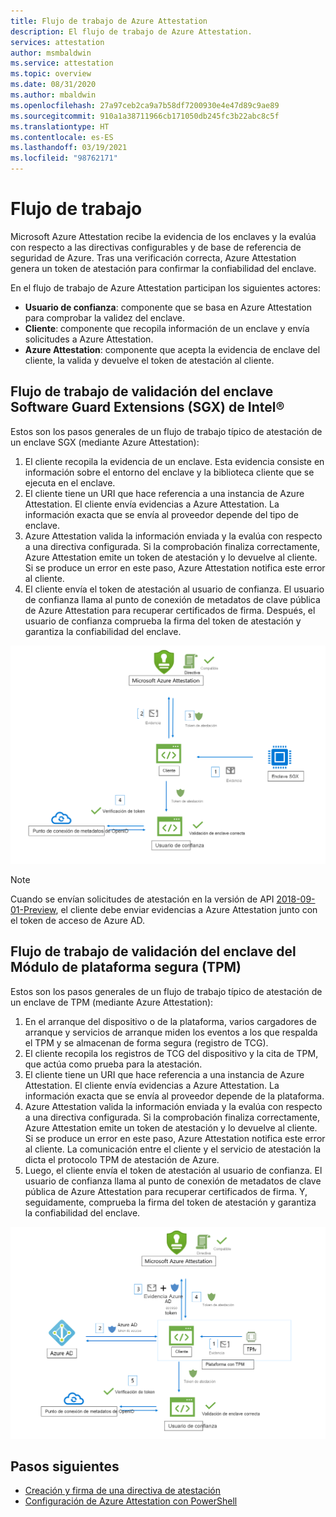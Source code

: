 ```yaml
---
title: Flujo de trabajo de Azure Attestation
description: El flujo de trabajo de Azure Attestation.
services: attestation
author: msmbaldwin
ms.service: attestation
ms.topic: overview
ms.date: 08/31/2020
ms.author: mbaldwin
ms.openlocfilehash: 27a97ceb2ca9a7b58df7200930e4e47d89c9ae89
ms.sourcegitcommit: 910a1a38711966cb171050db245fc3b22abc8c5f
ms.translationtype: HT
ms.contentlocale: es-ES
ms.lasthandoff: 03/19/2021
ms.locfileid: "98762171"
---
```

# <a name="workflow"></a>Flujo de trabajo

Microsoft Azure Attestation recibe la evidencia de los enclaves y la evalúa con respecto a las directivas configurables y de base de referencia de seguridad de Azure. Tras una verificación correcta, Azure Attestation genera un token de atestación para confirmar la confiabilidad del enclave.

En el flujo de trabajo de Azure Attestation participan los siguientes actores:

- **Usuario de confianza**: componente que se basa en Azure Attestation para comprobar la validez del enclave. 
- **Cliente**: componente que recopila información de un enclave y envía solicitudes a Azure Attestation. 
- **Azure Attestation**: componente que acepta la evidencia de enclave del cliente, la valida y devuelve el token de atestación al cliente.


## <a name="intel-software-guard-extensions-sgx-enclave-validation-work-flow"></a>Flujo de trabajo de validación del enclave Software Guard Extensions (SGX) de Intel®

Estos son los pasos generales de un flujo de trabajo típico de atestación de un enclave SGX (mediante Azure Attestation):

1. El cliente recopila la evidencia de un enclave. Esta evidencia consiste en información sobre el entorno del enclave y la biblioteca cliente que se ejecuta en el enclave.
1. El cliente tiene un URI que hace referencia a una instancia de Azure Attestation. El cliente envía evidencias a Azure Attestation. La información exacta que se envía al proveedor depende del tipo de enclave.
1. Azure Attestation valida la información enviada y la evalúa con respecto a una directiva configurada. Si la comprobación finaliza correctamente, Azure Attestation emite un token de atestación y lo devuelve al cliente. Si se produce un error en este paso, Azure Attestation notifica este error al cliente. 
1. El cliente envía el token de atestación al usuario de confianza. El usuario de confianza llama al punto de conexión de metadatos de clave pública de Azure Attestation para recuperar certificados de firma. Después, el usuario de confianza comprueba la firma del token de atestación y garantiza la confiabilidad del enclave. 

![Flujo de validación del enclave SGX](./media/sgx-validation-flow.png)

> [!Note]
> Cuando se envían solicitudes de atestación en la versión de API [2018-09-01-Preview](https://github.com/Azure/azure-rest-api-specs/tree/master/specification/attestation/data-plane/Microsoft.Attestation/stable/2018-09-01-preview), el cliente debe enviar evidencias a Azure Attestation junto con el token de acceso de Azure AD.

## <a name="trusted-platform-module-tpm-enclave-validation-work-flow"></a>Flujo de trabajo de validación del enclave del Módulo de plataforma segura (TPM)

Estos son los pasos generales de un flujo de trabajo típico de atestación de un enclave de TPM (mediante Azure Attestation):

1.  En el arranque del dispositivo o de la plataforma, varios cargadores de arranque y servicios de arranque miden los eventos a los que respalda el TPM y se almacenan de forma segura (registro de TCG).
2.  El cliente recopila los registros de TCG del dispositivo y la cita de TPM, que actúa como prueba para la atestación.
3.  El cliente tiene un URI que hace referencia a una instancia de Azure Attestation. El cliente envía evidencias a Azure Attestation. La información exacta que se envía al proveedor depende de la plataforma.
4.  Azure Attestation valida la información enviada y la evalúa con respecto a una directiva configurada. Si la comprobación finaliza correctamente, Azure Attestation emite un token de atestación y lo devuelve al cliente. Si se produce un error en este paso, Azure Attestation notifica este error al cliente. La comunicación entre el cliente y el servicio de atestación la dicta el protocolo TPM de atestación de Azure.
5.  Luego, el cliente envía el token de atestación al usuario de confianza. El usuario de confianza llama al punto de conexión de metadatos de clave pública de Azure Attestation para recuperar certificados de firma. Y, seguidamente, comprueba la firma del token de atestación y garantiza la confiabilidad del enclave.

![Flujo de validación de TPM](./media/tpm-validation-flow.png)

## <a name="next-steps"></a>Pasos siguientes
- [Creación y firma de una directiva de atestación](author-sign-policy.md)
- [Configuración de Azure Attestation con PowerShell](quickstart-powershell.md)
